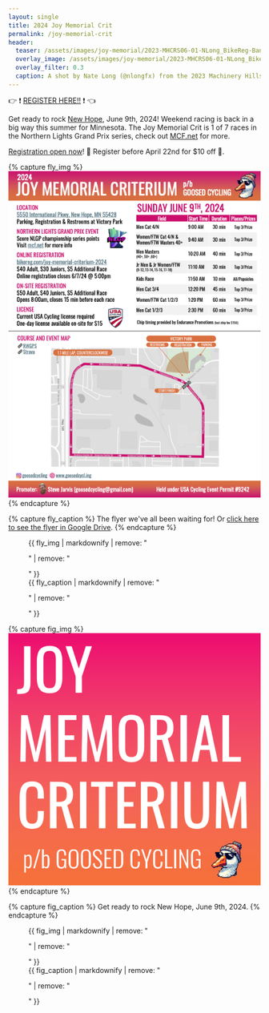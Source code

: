 ```yaml
---
layout: single
title: 2024 Joy Memorial Crit
permalink: /joy-memorial-crit
header:
  teaser: /assets/images/joy-memorial/2023-MHCRS06-01-NLong_BikeReg-Banner.jpg
  overlay_image: /assets/images/joy-memorial/2023-MHCRS06-01-NLong_BikeReg-Banner.jpg
  overlay_filter: 0.3
  caption: A shot by Nate Long (@nlongfx) from the 2023 Machinery Hills Crit Series. 
---
```


:point_right: :exclamation: [REGISTER HERE!!](https://www.bikereg.com/joy-memorial-criterium-2024) :exclamation: :point_left:

Get ready to rock [New Hope](https://maps.app.goo.gl/XzR9FELZhfphwkq87), June 9th, 2024! 
Weekend racing is back in a big way this summer for Minnesota. The Joy Memorial Crit is 1 
of 7 races in the Northern Lights Grand Prix series, check out [MCF.net](https://mcf.net) 
for more. 

[Registration open now](https://www.bikereg.com/joy-memorial-criterium-2024)! :tada:
Register before April 22nd for $10 off :money_with_wings:.

{% capture fly_img %}
[![Joy Memorial Flyer](/assets/images/joy-memorial/2024_Joy_Memorial_Crit_Flyer.png)](/assets/images/joy-memorial/2024_Joy_Memorial_Crit_Flyer.png)
{% endcapture %}

{% capture fly_caption %}
The flyer we've all been waiting for! Or [click here to see the flyer in Google Drive](https://drive.google.com/file/d/1gOc5gynvyv9YwsXxRYCnD0Bghg0Zez6T/preview).
{% endcapture %}

<figure>
  {{ fly_img | markdownify | remove: "<p>" | remove: "</p>" }}
  <figcaption>{{ fly_caption | markdownify | remove: "<p>" | remove: "</p>" }}</figcaption>
</figure>



{% capture fig_img %}
[![Joy Memorial Logo](/assets/images/joy-memorial/Joy-logo-square.png)](/assets/images/joy-memorial/Joy-logo-square.png)
{% endcapture %}

{% capture fig_caption %}
Get ready to rock New Hope, June 9th, 2024.
{% endcapture %}

<figure>
  {{ fig_img | markdownify | remove: "<p>" | remove: "</p>" }}
  <figcaption>{{ fig_caption | markdownify | remove: "<p>" | remove: "</p>" }}</figcaption>
</figure>

